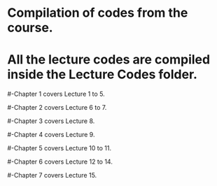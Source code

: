# Compilation of codes from the course.
# All the lecture codes are compiled inside the Lecture Codes folder.

  #-Chapter 1 covers Lecture 1 to 5.
  
  #-Chapter 2 covers Lecture 6 to 7.
  
  #-Chapter 3 covers Lecture 8.
  
  #-Chapter 4 covers Lecture 9.
  
  #-Chapter 5 covers Lecture 10 to 11.
  
  #-Chapter 6 covers Lecture 12 to 14.
  
  #-Chapter 7 covers Lecture 15.

